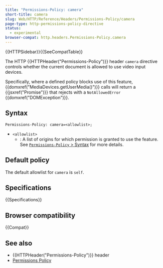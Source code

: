 ```yaml
---
title: "Permissions-Policy: camera"
short-title: camera
slug: Web/HTTP/Reference/Headers/Permissions-Policy/camera
page-type: http-permissions-policy-directive
status:
  - experimental
browser-compat: http.headers.Permissions-Policy.camera
---
```


{{HTTPSidebar}}{{SeeCompatTable}}

The HTTP {{HTTPHeader("Permissions-Policy")}} header
`camera` directive controls whether the current document is allowed to use
video input devices.

Specifically, where a defined policy blocks use of this feature, {{domxref("MediaDevices.getUserMedia()")}} calls will return a {{jsxref("Promise")}} that rejects with a `NotAllowedError` {{domxref("DOMException")}}.

## Syntax

```http
Permissions-Policy: camera=<allowlist>;
```

- `<allowlist>`
  - : A list of origins for which permission is granted to use the feature. See [`Permissions-Policy` > Syntax](/en-US/docs/Web/HTTP/Reference/Headers/Permissions-Policy#syntax) for more details.

## Default policy

The default allowlist for `camera` is `self`.

## Specifications

{{Specifications}}

## Browser compatibility

{{Compat}}

## See also

- {{HTTPHeader("Permissions-Policy")}} header
- [Permissions Policy](/en-US/docs/Web/HTTP/Guides/Permissions_Policy)
